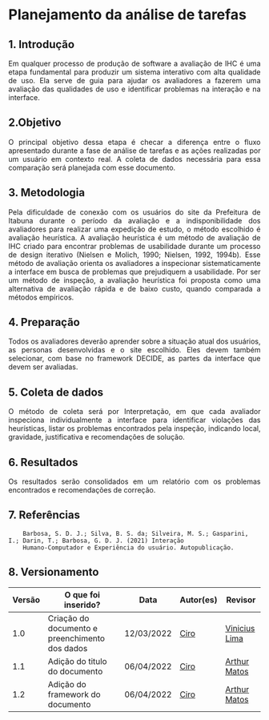 # Planejamento da análise de tarefas

## 1. Introdução

<p align='justify'>
Em qualquer processo de produção de software a avaliação de IHC é uma etapa fundamental para produzir um sistema interativo com alta qualidade de uso. Ela serve de guia para ajudar os avaliadores a fazerem uma avaliação das qualidades de uso e identificar problemas na interação e na interface.
</p>

## 2.Objetivo

<p align='justify'>
O principal objetivo dessa etapa é checar a diferença entre o fluxo apresentado durante a fase de análise de tarefas e as ações realizadas por um usuário em contexto real.
A coleta de dados necessária para essa comparação será planejada com esse documento.
</p>

## 3. Metodologia

<p align='justify'>
Pela dificuldade de conexão com os usuários do site da Prefeitura de Itabuna durante o período da avaliação e a indisponibilidade dos avaliadores para realizar uma expedição de estudo, o método escolhido é avaliação heurística.
A avaliação heurística é um método de avaliação de IHC criado para encontrar problemas de usabilidade durante um processo de design iterativo (Nielsen e Molich, 1990; Nielsen, 1992, 1994b). Esse método de avaliação orienta os avaliadores a inspecionar sistematicamente a interface em busca de problemas que prejudiquem a usabilidade. Por ser um método de inspeção, a avaliação heurística foi proposta como uma alternativa de avaliação rápida e de baixo custo, quando comparada a métodos empíricos.
</p>

## 4. Preparação

<p align='justify'>
Todos os avaliadores deverão aprender sobre a situação atual dos usuários, as personas desenvolvidas e o site escolhido. Eles devem também selecionar, com base no framework DECIDE, as partes da interface que devem ser avaliadas.
</p>

## 5. Coleta de dados

<p align='justify'>
O método de coleta será por Interpretação, em que cada avaliador inspeciona individualmente a interface para identificar violações das heurísticas, listar os problemas encontrados pela inspeção, indicando local, gravidade, justificativa e recomendações de solução.
</p>

## 6. Resultados

<p align='justify'>
Os resultados serão consolidados em um relatório com os problemas encontrados e
recomendações de correção.
</p>

## 7. Referências
        Barbosa, S. D. J.; Silva, B. S. da; Silveira, M. S.; Gasparini, I.; Darin, T.; Barbosa, G. D. J. (2021) Interação
        Humano-Computador e Experiência do usuário. Autopublicação.

## 8. Versionamento

Versão |  O que foi inserido? | Data | Autor(es)| Revisor
---- |----- | ---- | ---- | ----
1.0 | Criação do documento e preenchimento dos dados  |12/03/2022| [Ciro](https://github.com/ciro-c) | [Vinicius Lima](https://github.com/vinelime)
1.1 | Adição do titulo do documento |06/04/2022| [Ciro](https://github.com/ciro-c) | [Arthur Matos](https://github.com/Arthur-Gaudium)
1.2 | Adição do framework do documento |06/04/2022| [Ciro](https://github.com/ciro-c) | [Arthur Matos](https://github.com/Arthur-Gaudium)
